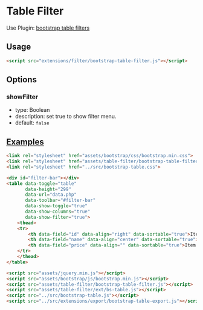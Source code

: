 # Table Filter

Use Plugin: [bootstrap table filters](https://github.com/lukaskral/bootstrap-table-filter)

## Usage

```html
<script src="extensions/filter/bootstrap-table-filter.js"></script>
```

## Options

### showFilter

* type: Boolean
* description: set true to show filter menu.
* default: `false`

## [Examples](http://wenzhixin.net.cn/p/bootstrap-table/docs/extensions.html#filter)

```html
<link rel="stylesheet" href="assets/bootstrap/css/bootstrap.min.css">
<link rel="stylesheet" href="assets/table-filter/bootstrap-table-filter.css">
<link rel="stylesheet" href="../src/bootstrap-table.css">

<div id="filter-bar"></div>
<table data-toggle="table"
       data-height="299"
       data-url="data.php"
       data-toolbar="#filter-bar"
       data-show-toggle="true"
       data-show-columns="true"
       data-show-filter="true">
    <thead>
    <tr>
        <th data-field="id" data-align="right" data-sortable="true">Item ID</th>
        <th data-field="name" data-align="center" data-sortable="true">Item Name</th>
        <th data-field="price" data-align="" data-sortable="true">Item Price</th>
    </tr>
    </thead>
</table>

<script src="assets/jquery.min.js"></script>
<script src="assets/bootstrap/js/bootstrap.min.js"></script>
<script src="assets/table-filter/bootstrap-table-filter.js"></script>
<script src="assets/table-filter/ext/bs-table.js"></script>
<script src="../src/bootstrap-table.js"></script>
<script src="../src/extensions/export/bootstrap-table-export.js"></script>
```
